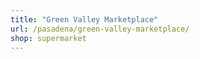```yaml
---
title: "Green Valley Marketplace"
url: /pasadena/green-valley-marketplace/
shop: supermarket
---
```

